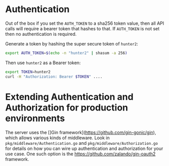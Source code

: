 # Authentication

Out of the box if you set the `AUTH_TOKEN` to a sha256 token value, then all API calls will require a bearer token that hashes to that. If `AUTH_TOKEN` is not set then no authentication is required.

Generate a token by hashing the super secure token of `hunter2`:
```sh
export AUTH_TOKEN=$(echo -n "hunter2" | shasum -a 256)
```

Then use `hunter2` as a Bearer token: 

```sh
export TOKEN=hunter2
curl -H "Authorization: Bearer $TOKEN" ....
```

# Extending Authentication and Authorization for production environments

The server uses the []Gin framework](https://github.com/gin-gonic/gin), which allows various kinds of middleware. Look in `pkg/middleware/Authentication.go` and `pkg/middleware/Authorization.go` for details on how you can wire up authentication and authorization for your use case. One such option is the https://github.com/zalando/gin-oauth2 framework.

